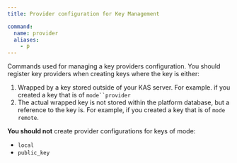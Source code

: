 ```yaml
---
title: Provider configuration for Key Management

command:
  name: provider
  aliases:
    - p
---
```


Commands used for managing a key providers configuration. You should register key providers when creating keys where the key is either:

1. Wrapped by a key stored outside of your KAS server. For example. if you created a key that is of `mode``provider`
2. The actual wrapped key is not stored within the platform database, but a reference to the key is. For example, if you created a key that is of `mode` `remote`.

**You should not** create provider configurations for keys of mode:

- `local`
- `public_key`
